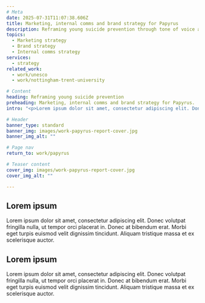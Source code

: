 ```yaml
---
# Meta
date: 2025-07-31T11:07:38.606Z
title: Marketing, internal comms and brand strategy for Papyrus
description: Reframing young suicide prevention through tone of voice and strategic communications
topics:
  - Marketing strategy
  - Brand strategy
  - Internal comms strategy
services:
  - strategy
related_work:
  - work/unesco
  - work/nottingham-trent-university

# Content
heading: Reframing young suicide prevention
preheading: Marketing, internal comms and brand strategy for Papyrus.
intro: "<p>Lorem ipsum dolor sit amet, consectetur adipiscing elit. Donec volutpat fringilla nulla, ut tempor orci placerat in. Donec at bibendum erat. Morbi eget turpis euismod velit dignissim tincidunt. Aliquam tristique massa et ex scelerisque auctor.</p>"

# Header
banner_type: standard
banner_img: images/work-papyrus-report-cover.jpg
banner_img_alt: ""

# Page nav
return_to: work/papyrus

# Teaser content
cover_img: images/work-papyrus-report-cover.jpg
cover_img_alt: ""

---
```


<!-- Text left -->
<div class="w-full grid grid-cols-12 gap-x-2.5 gap-y-6 lg:gap-6 xl:gap-8">
  <div class="prose col-span-full lg:col-span-8">

  ## Lorem ipsum

  Lorem ipsum dolor sit amet, consectetur adipiscing elit. Donec volutpat fringilla nulla, ut tempor orci placerat in. Donec at bibendum erat. Morbi eget turpis euismod velit dignissim tincidunt. Aliquam tristique massa et ex scelerisque auctor.

  </div>
</div>

<!-- Text right -->
<div class="w-full grid grid-cols-12 gap-x-2.5 gap-y-6 lg:gap-6 xl:gap-8">
  <div class="prose col-span-full lg:col-span-8 lg:col-start-5">

  ## Lorem ipsum

  Lorem ipsum dolor sit amet, consectetur adipiscing elit. Donec volutpat fringilla nulla, ut tempor orci placerat in. Donec at bibendum erat. Morbi eget turpis euismod velit dignissim tincidunt. Aliquam tristique massa et ex scelerisque auctor.

  </div>
</div>
